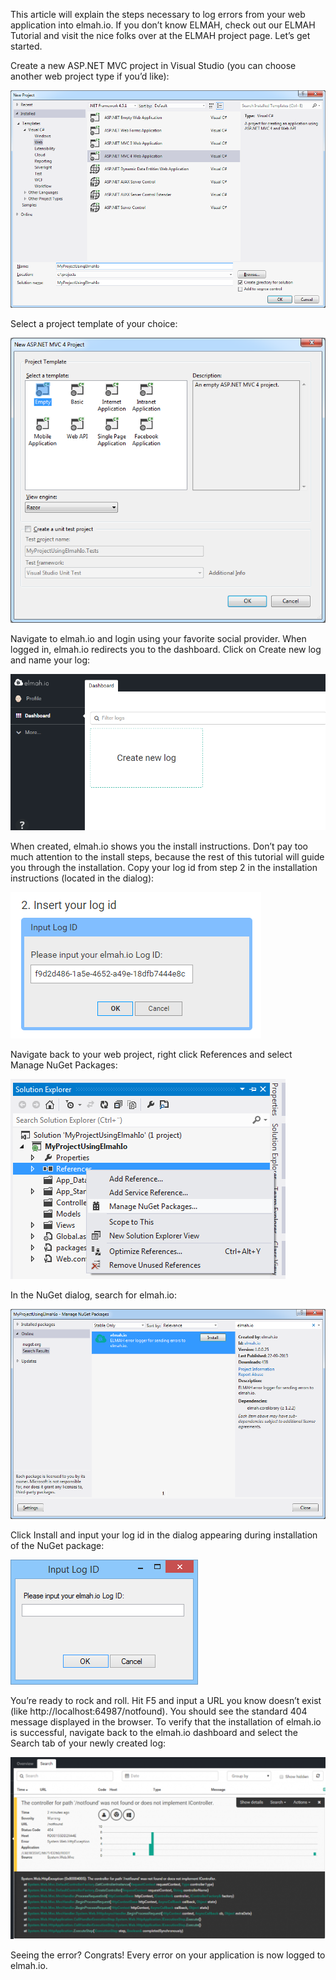 This article will explain the steps necessary to log errors from your web application into elmah.io. If you don’t know ELMAH, check out our ELMAH Tutorial and visit the nice folks over at the ELMAH project page. Let’s get started.

Create a new ASP.NET MVC project in Visual Studio (you can choose another web project type if you’d like):

![Create ASP.NET MVC Website](images/create_aspnetmvc_website.png)

Select a project template of your choice:

![Select Project Template](images/select_project_template.png)

Navigate to elmah.io and login using your favorite social provider. When logged in, elmah.io redirects you to the dashboard. Click on Create new log and name your log:

![Create New Log](images/create_new_log.png)

When created, elmah.io shows you the install instructions. Don’t pay too much attention to the install steps, because the rest of this tutorial will guide you through the installation. Copy your log id from step 2 in the installation instructions (located in the dialog):

![Copy your log id](images/copy_log_id_dialog.png)

Navigate back to your web project, right click References and select Manage NuGet Packages:

![Open Manage NuGet Packages](images/open_manage_nuget_packages.png)

In the NuGet dialog, search for elmah.io:

![Search for elmah.io](images/search_for_elmah_io.png)

Click Install and input your log id in the dialog appearing during installation of the NuGet package:

![Insert your log id](images/input_log_id.png)

You’re ready to rock and roll. Hit F5 and input a URL you know doesn’t exist (like http://localhost:64987/notfound). You should see the standard 404 message displayed in the browser. To verify that the installation of elmah.io is successful, navigate back to the elmah.io dashboard and select the Search tab of your newly created log:

![Error Details](images/error_details.png)

Seeing the error? Congrats! Every error on your application is now logged to elmah.io.
